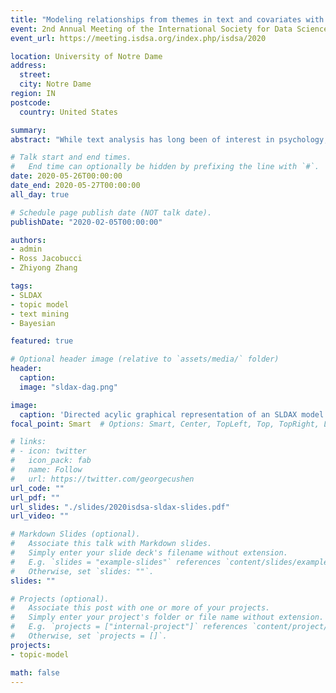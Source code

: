 ```yaml
---
title: "Modeling relationships from themes in text and covariates with an outcome: A Bayesian supervised topic model with covariates"
event: 2nd Annual Meeting of the International Society for Data Science and Analytics
event_url: https://meeting.isdsa.org/index.php/isdsa/2020

location: University of Notre Dame
address:
  street:
  city: Notre Dame
region: IN
postcode:
  country: United States

summary:
abstract: "While text analysis has long been of interest in psychology, quantitative approaches tend to rely on predefined dictionaries of words designed to correspond to constructs of interest. However, construction of dictionaries can be time-consuming and dictionary-based methods cannot accommodate relevant words that fall outside the dictionary. Furthermore, dictionary methods typically assign a word to only one construct and fail to account for polysemy and homonymy. One alternative approach, topic modeling, eschews predefined dictionaries and instead models patterns of word co-occurrences using latent categories (i.e., topics). These topics have multiple uses and are often incorporated as components of a subsequent model. In psychological research, unsupervised topic models are typically used to obtain estimated topic proportions as a summary of the text (e.g., to understand the content of survey responses). Associations between these estimated topic proportions and an outcome of interest may be modeled (e.g., in a regression model) as a second stage. However, it is well-known (e.g., in the factor analysis literature) that a two-stage procedure that uses estimated latent variables can be problematic. We propose an extension of the supervised topic model (Blei & McAuliffe, 2008) that jointly estimates a topic model and a regression model to predict an outcome using both the latent topic proportions and other manifest predictors. Our model, supervised latent Dirichlet allocation with covariates (SLDAX), can be fit in a single stage rather than two stages, allows for evaluation of the incremental validity of the topics given other established measures (or vice versa), provides concise summarization of the text, and models relationships between the topics and the outcome. To estimate the SLDAX model, we derived a Markov Chain Monte Carlo sampling algorithm. We also developed an R package, psychtm, that implements SLDAX. Performance of the model for different data characteristics (e.g., number of documents, document lengths, number of topics, presence of covariates) is evaluated in a simulation study. These results are used to make recommendations regarding suggested data requirements for the use of the SLDAX model in applications. Finally, we demonstrate the application of SLDAX on an empirical data set."

# Talk start and end times.
#   End time can optionally be hidden by prefixing the line with `#`.
date: 2020-05-26T00:00:00
date_end: 2020-05-27T00:00:00
all_day: true

# Schedule page publish date (NOT talk date).
publishDate: "2020-02-05T00:00:00"

authors:
- admin
- Ross Jacobucci
- Zhiyong Zhang

tags:
- SLDAX
- topic model
- text mining
- Bayesian

featured: true

# Optional header image (relative to `assets/media/` folder)
header:
  caption:
  image: "sldax-dag.png"

image:
  caption: 'Directed acylic graphical representation of an SLDAX model with a Gaussian outcome.'
focal_point: Smart  # Options: Smart, Center, TopLeft, Top, TopRight, Left, Right, BottomLeft, Bottom, BottomRight

# links:
# - icon: twitter
#   icon_pack: fab
#   name: Follow
#   url: https://twitter.com/georgecushen
url_code: ""
url_pdf: ""
url_slides: "./slides/2020isdsa-sldax-slides.pdf"
url_video: ""

# Markdown Slides (optional).
#   Associate this talk with Markdown slides.
#   Simply enter your slide deck's filename without extension.
#   E.g. `slides = "example-slides"` references `content/slides/example-slides.md`.
#   Otherwise, set `slides: ""`.
slides: ""

# Projects (optional).
#   Associate this post with one or more of your projects.
#   Simply enter your project's folder or file name without extension.
#   E.g. `projects = ["internal-project"]` references `content/project/deep-learning/index.md`.
#   Otherwise, set `projects = []`.
projects:
- topic-model

math: false
---
```

